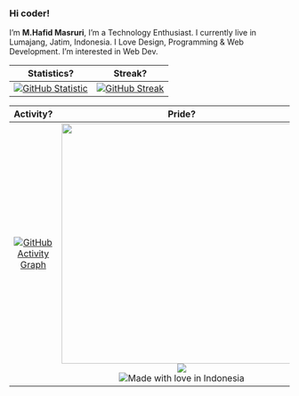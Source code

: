 ### Hi coder!
I’m <b>M.Hafid Masruri</b>, I’m a Technology Enthusiast. I currently live in Lumajang, Jatim, Indonesia. I Love Design, Programming & Web Development. I’m interested in Web Dev.

|Statistics?|Streak?|
|:-------------------------:|:-------------------------:|
|[![GitHub Statistic](https://github-readme-stats-eight-theta.vercel.app/api?username=hafidzmasruri17&show_icons=true&theme=midnight-purple&include_all_commits=true&count_private=true&hide_border=true)](https://github.com/hafidzmasruri17)|[![GitHub Streak](https://github-readme-streak-stats.herokuapp.com?user=hafidzmasruri17&theme=midnight-purple&hide_border=true)](https://github.com/hafidzmasruri17)|

|Activity?|Pride?|
|:-------------------------:|:-------------------------:|
|[![GitHub Activity Graph](https://activity-graph.herokuapp.com/graph?username=hafidzmasruri17&bg_color=000000&color=fefefe&line=7f3ace&point=fefefe&area=true&hide_border=true)](https://github.com/hafidzmasruri17)|<img width="432" src="https://github-readme-stats-eight-theta.vercel.app/api/top-langs/?username=hafidzmasruri17&layout=compact&langs_count=8&theme=midnight-purple&hide=css,tsql,html,scss,less,makefile,shell,dockerfile&hide_border=true" /><br/><img src="https://komarev.com/ghpvc/?username=hafidzmasruri17&style=for-the-badge&color=7f3ace&bg=000"/><br/>![Made with love in Indonesia](https://madewithlove.now.sh/id?heart=true&colorA=%23000000&colorB=%23ff0000&template=for-the-badge)|

